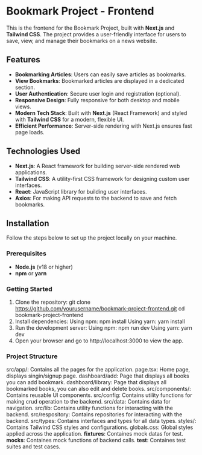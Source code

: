 # Bookmark Project - Frontend

This is the frontend for the Bookmark Project, built with **Next.js** and **Tailwind CSS**. The project provides a user-friendly interface for users to save, view, and manage their bookmarks on a news website.

## Features

- **Bookmarking Articles**: Users can easily save articles as bookmarks.
- **View Bookmarks**: Bookmarked articles are displayed in a dedicated section.
- **User Authentication**: Secure user login and registration (optional).
- **Responsive Design**: Fully responsive for both desktop and mobile views.
- **Modern Tech Stack**: Built with **Next.js** (React Framework) and styled with **Tailwind CSS** for a modern, flexible UI.
- **Efficient Performance**: Server-side rendering with Next.js ensures fast page loads.

## Technologies Used

- **Next.js**: A React framework for building server-side rendered web applications.
- **Tailwind CSS**: A utility-first CSS framework for designing custom user interfaces.
- **React**: JavaScript library for building user interfaces.
- **Axios**: For making API requests to the backend to save and fetch bookmarks.

## Installation

Follow the steps below to set up the project locally on your machine.

### Prerequisites

- **Node.js** (v18 or higher)
- **npm** or **yarn**

### Getting Started

1. Clone the repository:
   git clone https://github.com/yourusername/bookmark-project-frontend.git
   cd bookmark-project-frontend
2. Install dependencies:
   Using npm: npm install
   Using yarn: yarn install
3. Run the development server:
   Using npm: npm run dev
   Using yarn: yarn dev
4. Open your browser and go to http://localhost:3000 to view the app.

### Project Structure

src/app/: Contains all the pages for the application.
page.tsx: Home page, displays singin/signup page.
dashboard/add: Page that displays all books you can add bookmark.
dashboard/library: Page that displays all bookmarked books, you can also edit and delete books.
src/components/: Contains reusable UI components.
src/config: Contains utility functions for making crud operation to the backend.
src/data: Contains data for navigation.
src/lib: Contains utility functions for interacting with the backend.
src/respository: Contains repositories for interacting with the backend.
src/types: Contains interfaces and types for all data types.
styles/: Contains Tailwind CSS styles and configurations.
globals.css: Global styles applied across the application.
__fixtures__: Containes mock datas for test.
__mocks__: Containes mock functions of backend calls.
__test__: Containes test suites and test cases.
